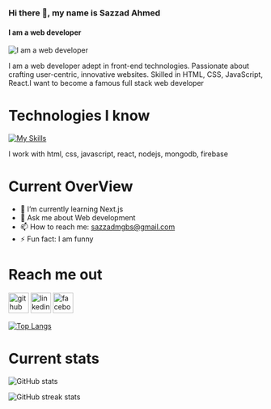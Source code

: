 ### Hi there 👋, my name is Sazzad Ahmed
#### I am a web developer
![I am a web developer](https://scontent.fdac99-1.fna.fbcdn.net/v/t39.30808-6/409174332_6888319314569450_8881877257192745977_n.png?stp=dst-png_s960x960&_nc_cat=100&ccb=1-7&_nc_sid=783fdb&_nc_eui2=AeHQzJHaBKkL2FcCy3GVh5aSZPmUhMiqONdk-ZSEyKo416-WPe_qsGdH_y2mGKh5e6VXxVz-TX3sSpa9fjuXL4c5&_nc_ohc=TPasMu9r_j0AX-a-_Fh&_nc_ht=scontent.fdac99-1.fna&oh=00_AfAQb6PXYUS7ucBOtNBIXD2-tZle2g-VlEq1X3r3wTYw6w&oe=65789394)

I am a web developer adept in front-end technologies. Passionate about crafting user-centric, innovative websites. Skilled in HTML, CSS, JavaScript, React.I want to become a famous full stack web developer

# Technologies I know

[![My Skills](https://skillicons.dev/icons?i=js,html,css,react,nodejs,firebase,mongodb)](https://skillicons.dev)

I work with html, css, javascript, react, nodejs, mongodb, firebase


# Current OverView

- 🌱 I’m currently learning Next.js 
- 💬 Ask me about Web development 
- 📫 How to reach me: sazzadmgbs@gmail.com 
- ⚡ Fun fact: I am funny 


# Reach me out

[<img src='https://cdn.jsdelivr.net/npm/simple-icons@3.0.1/icons/github.svg' alt='github' height='40'>](https://github.com/sazzad46031)  [<img src='https://cdn.jsdelivr.net/npm/simple-icons@3.0.1/icons/linkedin.svg' alt='linkedin' height='40'>](https://www.linkedin.com/in/sazzad-ahmed-6613a62a4/)  [<img src='https://cdn.jsdelivr.net/npm/simple-icons@3.0.1/icons/facebook.svg' alt='facebook' height='40'>](https://www.facebook.com/sazzad.ahmed.5439)  

[![Top Langs](https://github-readme-stats.vercel.app/api/top-langs/?username=sazzad46031)](https://github.com/anuraghazra/github-readme-stats)

# Current stats

![GitHub stats](https://github-readme-stats.vercel.app/api?username=sazzad46031&show_icons=true)  

![GitHub streak stats](https://streak-stats.demolab.com/?user=sazzad46031)  

















